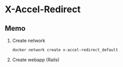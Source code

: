 # X-Accel-Redirect

## Memo

1. Create network

    ```sh
    docker network create x-accel-redirect_default
    ```

1. Create webapp (Rails)
